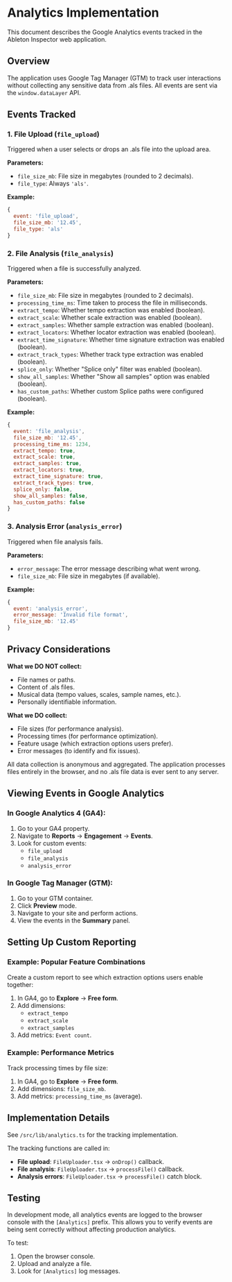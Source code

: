 # Analytics Implementation

This document describes the Google Analytics events tracked in the Ableton
Inspector web application.

## Overview

The application uses Google Tag Manager (GTM) to track user interactions
without collecting any sensitive data from .als files. All events are sent
via the `window.dataLayer` API.

## Events Tracked

### 1. File Upload (`file_upload`)

Triggered when a user selects or drops an .als file into the upload area.

**Parameters:**
- `file_size_mb`: File size in megabytes (rounded to 2 decimals).
- `file_type`: Always `'als'`.

**Example:**
```javascript
{
  event: 'file_upload',
  file_size_mb: '12.45',
  file_type: 'als'
}
```

### 2. File Analysis (`file_analysis`)

Triggered when a file is successfully analyzed.

**Parameters:**
- `file_size_mb`: File size in megabytes (rounded to 2 decimals).
- `processing_time_ms`: Time taken to process the file in milliseconds.
- `extract_tempo`: Whether tempo extraction was enabled (boolean).
- `extract_scale`: Whether scale extraction was enabled (boolean).
- `extract_samples`: Whether sample extraction was enabled (boolean).
- `extract_locators`: Whether locator extraction was enabled (boolean).
- `extract_time_signature`: Whether time signature extraction was enabled
  (boolean).
- `extract_track_types`: Whether track type extraction was enabled (boolean).
- `splice_only`: Whether "Splice only" filter was enabled (boolean).
- `show_all_samples`: Whether "Show all samples" option was enabled (boolean).
- `has_custom_paths`: Whether custom Splice paths were configured (boolean).

**Example:**
```javascript
{
  event: 'file_analysis',
  file_size_mb: '12.45',
  processing_time_ms: 1234,
  extract_tempo: true,
  extract_scale: true,
  extract_samples: true,
  extract_locators: true,
  extract_time_signature: true,
  extract_track_types: true,
  splice_only: false,
  show_all_samples: false,
  has_custom_paths: false
}
```

### 3. Analysis Error (`analysis_error`)

Triggered when file analysis fails.

**Parameters:**
- `error_message`: The error message describing what went wrong.
- `file_size_mb`: File size in megabytes (if available).

**Example:**
```javascript
{
  event: 'analysis_error',
  error_message: 'Invalid file format',
  file_size_mb: '12.45'
}
```

## Privacy Considerations

**What we DO NOT collect:**
- File names or paths.
- Content of .als files.
- Musical data (tempo values, scales, sample names, etc.).
- Personally identifiable information.

**What we DO collect:**
- File sizes (for performance analysis).
- Processing times (for performance optimization).
- Feature usage (which extraction options users prefer).
- Error messages (to identify and fix issues).

All data collection is anonymous and aggregated. The application processes
files entirely in the browser, and no .als file data is ever sent to any
server.

## Viewing Events in Google Analytics

### In Google Analytics 4 (GA4):

1. Go to your GA4 property.
2. Navigate to **Reports** → **Engagement** → **Events**.
3. Look for custom events:
   - `file_upload`
   - `file_analysis`
   - `analysis_error`

### In Google Tag Manager (GTM):

1. Go to your GTM container.
2. Click **Preview** mode.
3. Navigate to your site and perform actions.
4. View the events in the **Summary** panel.

## Setting Up Custom Reporting

### Example: Popular Feature Combinations

Create a custom report to see which extraction options users enable together:

1. In GA4, go to **Explore** → **Free form**.
2. Add dimensions:
   - `extract_tempo`
   - `extract_scale`
   - `extract_samples`
3. Add metrics: `Event count`.

### Example: Performance Metrics

Track processing times by file size:

1. In GA4, go to **Explore** → **Free form**.
2. Add dimensions: `file_size_mb`.
3. Add metrics: `processing_time_ms` (average).

## Implementation Details

See `/src/lib/analytics.ts` for the tracking implementation.

The tracking functions are called in:
- **File upload**: `FileUploader.tsx` → `onDrop()` callback.
- **File analysis**: `FileUploader.tsx` → `processFile()` callback.
- **Analysis errors**: `FileUploader.tsx` → `processFile()` catch block.

## Testing

In development mode, all analytics events are logged to the browser console
with the `[Analytics]` prefix. This allows you to verify events are being
sent correctly without affecting production analytics.

To test:
1. Open the browser console.
2. Upload and analyze a file.
3. Look for `[Analytics]` log messages.


